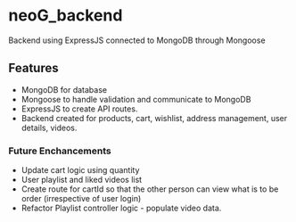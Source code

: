 # neoG_backend
Backend using ExpressJS connected to MongoDB through Mongoose

## Features
* MongoDB for database
* Mongoose to handle validation and communicate to MongoDB
* ExpressJS to create API routes.
* Backend created for products, cart, wishlist, address management, user details, videos.

### Future Enchancements
* Update cart logic using quantity
* User playlist and liked videos list
* Create route for cartId so that the other person can view what is to be order (irrespective of user login)
* Refactor Playlist controller logic - populate video data.